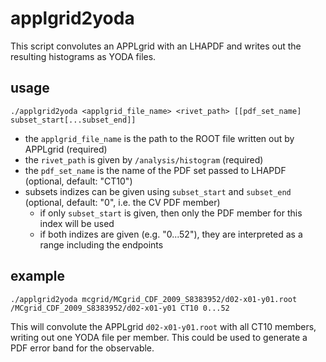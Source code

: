 # applgrid2yoda
This script convolutes an APPLgrid with an LHAPDF and writes out the resulting histograms as YODA files.

## usage

```
./applgrid2yoda <applgrid_file_name> <rivet_path> [[pdf_set_name] subset_start[...subset_end]]
```

- the `applgrid_file_name` is the path to the ROOT file written out by APPLgrid (required)
- the `rivet_path` is given by `/analysis/histogram` (required)
- the `pdf_set_name` is the name of the PDF set passed to LHAPDF (optional, default: "CT10")
- subsets indizes can be given using `subset_start` and `subset_end` (optional, default: "0", i.e. the CV PDF member)
    - if only `subset_start` is given, then only the PDF member for this index will be used
    - if both indizes are given (e.g. "0...52"), they are interpreted as a range including the endpoints
    
## example

```
./applgrid2yoda mcgrid/MCgrid_CDF_2009_S8383952/d02-x01-y01.root /MCgrid_CDF_2009_S8383952/d02-x01-y01 CT10 0...52
```

This will convolute the APPLgrid `d02-x01-y01.root` with all CT10 members, writing out one YODA file per member.
This could be used to generate a PDF error band for the observable.
